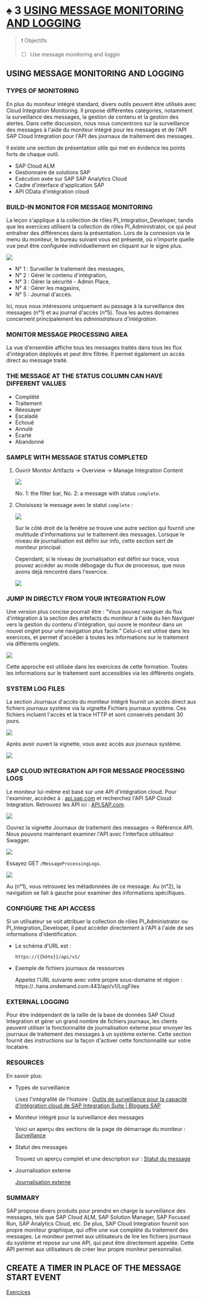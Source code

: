 # ♠ 3 [USING MESSAGE MONITORING AND LOGGING](https://learning.sap.com/learning-journeys/developing-with-sap-integration-suite/using-message-monitoring-and-logging_cbf56a9f-63f2-4fe2-af39-43cc48b490c8)

> :exclamation: Objectifs
>
> - [ ] Use message monitoring and loggin

## USING MESSAGE MONITORING AND LOGGING

### TYPES OF MONITORING

En plus du moniteur intégré standard, divers outils peuvent être utilisés avec Cloud Integration Monitoring. Il propose différentes catégories, notamment la surveillance des messages, la gestion de contenu et la gestion des alertes. Dans cette discussion, nous nous concentrons sur la surveillance des messages à l'aide du moniteur intégré pour les messages et de l'API SAP Cloud Integration pour l'API des journaux de traitement des messages.

Il existe une section de présentation utile qui met en évidence les points forts de chaque outil.

- SAP Cloud ALM
- Gestionnaire de solutions SAP
- Exécution axée sur SAP SAP Analytics Cloud
- Cadre d'interface d'application SAP
- API OData d'intégration cloud

### BUILD-IN MONITOR FOR MESSAGE MONITORING

La leçon s'applique à la collection de rôles PI_Integration_Developer, tandis que les exercices utilisent la collection de rôles PI_Administrator, ce qui peut entraîner des différences dans la présentation. Lors de la connexion via le menu du moniteur, le bureau suivant vous est présenté, où n'importe quelle vue peut être configurée individuellement en cliquant sur le signe plus.

![](./RESSOURCES/CLD900_20_U4L3_001_scr.png)

- N° 1 : Surveiller le traitement des messages,
- N° 2 : Gérer le contenu d'intégration,
- N° 3 : Gérer la sécurité - Admin Place,
- N° 4 : Gérer les magasins,
- N° 5 : Journal d'accès.

Ici, nous nous intéressons uniquement au passage à la surveillance des messages (n°1) et au journal d'accès (n°5). Tous les autres domaines concernent principalement les _administrateurs d'intégration_.

### MONITOR MESSAGE PROCESSING AREA

La vue d'ensemble affiche tous les messages traités dans tous les flux d'intégration déployés et peut être filtrée. Il permet également un accès direct au message traité.

### THE MESSAGE AT THE STATUS COLUMN CAN HAVE DIFFERENT VALUES

- Complété
- Traitement
- Réessayer
- Escaladé
- Échoué
- Annulé
- Écarté
- Abandonné

### SAMPLE WITH MESSAGE STATUS COMPLETED

1. Ouvrir Monitor Artifacts → Overview → Manage Integration Content

   ![](./RESSOURCES/CLD900_20_U4L3_002_scr.png)

   No. 1: the filter bar, No. 2: a message with status `complete`.

2. Choisissez le message avec le statut `complete` :

   ![](./RESSOURCES/CLD900_20_U4L3_003_scr.png)

   Sur le côté droit de la fenêtre se trouve une autre section qui fournit une multitude d'informations sur le traitement des messages. Lorsque le niveau de journalisation est défini sur info, cette section sert de moniteur principal.

   Cependant, si le niveau de journalisation est défini sur trace, vous pouvez accéder au mode débogage du flux de processus, que nous avons déjà rencontré dans l'exercice.

   ![](./RESSOURCES/CLD900_20_U4L3_004_scr.png)

### JUMP IN DIRECTLY FROM YOUR INTEGRATION FLOW

Une version plus concise pourrait être : "Vous pouvez naviguer du flux d'intégration à la section des artefacts du moniteur à l'aide du lien Naviguer vers la gestion du contenu d'intégration, qui ouvre le moniteur dans un nouvel onglet pour une navigation plus facile." Celui-ci est utilisé dans les exercices, et permet d'accéder à toutes les informations sur le traitement via différents onglets.

![](./RESSOURCES/CLD900_20_U4L3_005_scr.png)

Cette approche est utilisée dans les exercices de cette formation. Toutes les informations sur le traitement sont accessibles via les différents onglets.

### SYSTEM LOG FILES

La section Journaux d'accès du moniteur intégré fournit un accès direct aux fichiers journaux système via la vignette Fichiers journaux système. Ces fichiers incluent l'accès et la trace HTTP et sont conservés pendant 30 jours.

![](./RESSOURCES/CLD900_20_U4L3_006_scr.png)

Après avoir ouvert la vignette, vous avez accès aux journaux système.

![](./RESSOURCES/CLD900_20_U4L3_007_scr.png)

### SAP CLOUD INTEGRATION API FOR MESSAGE PROCESSING LOGS

Le moniteur lui-même est basé sur une API d'intégration cloud. Pour l'examiner, accédez à : [api.sap.com](https://api.sap.com/) et recherchez l'API SAP Cloud Integration. Retrouvez les API ici : [API.SAP.com](https://api.sap.com/).

![](./RESSOURCES/CLD900_20_U4L3_008_scr.png)

Ouvrez la vignette Journaux de traitement des messages → Référence API. Nous pouvons maintenant examiner l'API avec l'interface utilisateur Swagger.

![](./RESSOURCES/CLD900_20_U4L3_009_scr.png)

Essayez GET `/MessageProcessingLogs`.

![](./RESSOURCES/CLD900_20_U4L3_010_scr.png)

Au (n°1), vous retrouvez les métadonnées de ce message. Au (n°2), la navigation se fait à gauche pour examiner des informations spécifiques.

### CONFIGURE THE API ACCESS

Si un utilisateur se voit attribuer la collection de rôles PI_Administrator ou PI_Integration_Developer, il peut accéder directement à l'API à l'aide de ses informations d'identification.

- Le schéma d'URL est :

  `https://{{hôte}}/api/v1/`

- Exemple de fichiers journaux de ressources

  Appelez l'URL suivante avec votre propre sous-domaine et région : https://..hana.ondemand.com:443/api/v1/LogFiles

### EXTERNAL LOGGING

Pour être indépendant de la taille de la base de données SAP Cloud Integration et gérer un grand nombre de fichiers journaux, les clients peuvent utiliser la fonctionnalité de journalisation externe pour envoyer les journaux de traitement des messages à un système externe. Cette section fournit des instructions sur la façon d'activer cette fonctionnalité sur votre locataire.

### RESOURCES

En savoir plus:

- Types de surveillance

  Lisez l'intégralité de l'histoire : [Outils de surveillance pour la capacité d'intégration cloud de SAP Integration Suite | Blogues SAP](https://blogs.sap.com/2021/10/28/monitoring-tools-for-cloud-integration-capability-of-sap-integration-suite/)

- Moniteur intégré pour la surveillance des messages

  Voici un aperçu des sections de la page de démarrage du moniteur : [Surveillance](https://help.sap.com/docs/CLOUD_INTEGRATION/368c481cd6954bdfa5d0435479fd4eaf/05446d0616d44e1daf821c273b69fcc6.html?locale=en-US&q=Camel)

- Statut des messages

  Trouvez un aperçu complet et une description sur : [Statut du message](https://help.sap.com/docs/CLOUD_INTEGRATION/368c481cd6954bdfa5d0435479fd4eaf/733a57b10f504ac9b2b5aa7fda664dc5.html?locale=en-US&q=Camel)

- Journalisation externe

  [Journalisation externe](https://help.sap.com/docs/CLOUD_INTEGRATION/368c481cd6954bdfa5d0435479fd4eaf/ad719c1c2ecb48b6ba275d2b0ee2ba7a.html?locale=en-US)

### SUMMARY

SAP propose divers produits pour prendre en charge la surveillance des messages, tels que SAP Cloud ALM, SAP Solution Manager, SAP Focused Run, SAP Analytics Cloud, etc. De plus, SAP Cloud Integration fournit son propre moniteur graphique, qui offre une vue complète du traitement des messages. Le moniteur permet aux utilisateurs de lire les fichiers journaux du système et repose sur une API, qui peut être directement appelée. Cette API permet aux utilisateurs de créer leur propre moniteur personnalisé.

## CREATE A TIMER IN PLACE OF THE MESSAGE START EVENT

[Exercices](https://learning.sap.com/learning-journeys/developing-with-sap-integration-suite/using-message-monitoring-and-logging_cbf56a9f-63f2-4fe2-af39-43cc48b490c8)
